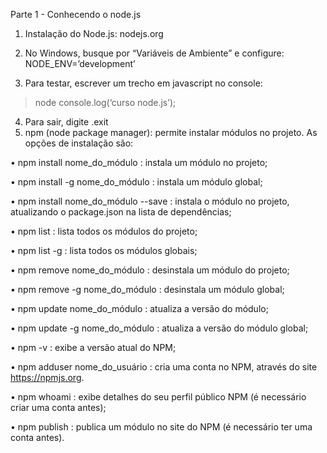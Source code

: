 



Parte 1 - Conhecendo o node.js


1. Instalação do Node.js: nodejs.org
2. No Windows, busque por “Variáveis de Ambiente” e configure:
NODE_ENV=’development’

3. Para testar, escrever um trecho em javascript no console:
> node
> console.log(‘curso node.js’);

4. Para sair, digite .exit
5. npm (node package manager): permite instalar módulos no projeto. As opções de instalação são:

• npm install nome_do_módulo : instala um módulo no projeto;

• npm install -g nome_do_módulo : instala um módulo global;

• npm install nome_do_módulo --save : instala o módulo no projeto, atualizando o package.json
na lista de dependências;

• npm list : lista todos os módulos do projeto;

• npm list -g : lista todos os módulos globais;

• npm remove nome_do_módulo : desinstala um módulo do projeto;

• npm remove -g nome_do_módulo : desinstala um módulo global;

• npm update nome_do_módulo : atualiza a versão do módulo;

• npm update -g nome_do_módulo : atualiza a versão do módulo global;

• npm -v : exibe a versão atual do NPM;

• npm adduser nome_do_usuário : cria uma conta no NPM, através do site https://npmjs.org.

• npm whoami : exibe detalhes do seu perfil público NPM (é necessário criar uma conta antes);

• npm publish : publica um módulo no site do NPM (é necessário ter uma conta antes). 

